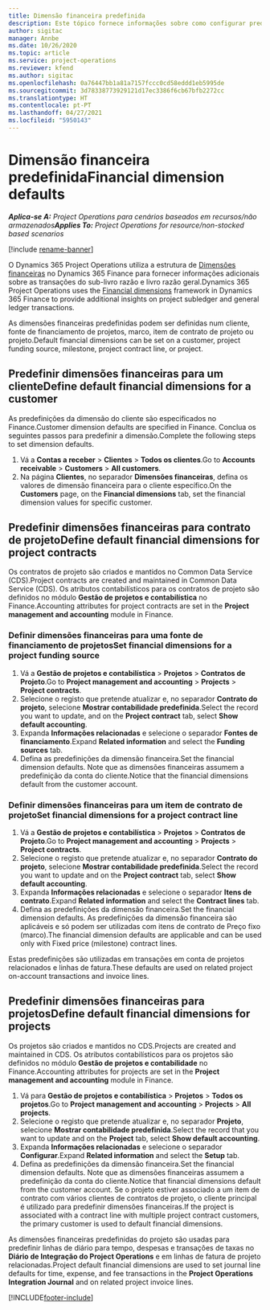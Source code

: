 ```yaml
---
title: Dimensão financeira predefinida
description: Este tópico fornece informações sobre como configurar predefinições de dimensão financeira.
author: sigitac
manager: Annbe
ms.date: 10/26/2020
ms.topic: article
ms.service: project-operations
ms.reviewer: kfend
ms.author: sigitac
ms.openlocfilehash: 0a76447bb1a81a7157fccc0cd58eddd1eb5995de
ms.sourcegitcommit: 3d78338773929121d17ec3386f6cb67bfb2272cc
ms.translationtype: HT
ms.contentlocale: pt-PT
ms.lasthandoff: 04/27/2021
ms.locfileid: "5950143"
---
```

# <a name="financial-dimension-defaults"></a><span data-ttu-id="3b291-103">Dimensão financeira predefinida</span><span class="sxs-lookup"><span data-stu-id="3b291-103">Financial dimension defaults</span></span>

<span data-ttu-id="3b291-104">_**Aplica-se A:** Project Operations para cenários baseados em recursos/não armazenados_</span><span class="sxs-lookup"><span data-stu-id="3b291-104">_**Applies To:** Project Operations for resource/non-stocked based scenarios_</span></span>

[!include [rename-banner](~/includes/cc-data-platform-banner.md)]

<span data-ttu-id="3b291-105">O Dynamics 365 Project Operations utiliza a estrutura de [Dimensões financeiras](/dynamics365/finance/general-ledger/financial-dimensions) no Dynamics 365 Finance para fornecer informações adicionais sobre as transações do sub-livro razão e livro razão geral.</span><span class="sxs-lookup"><span data-stu-id="3b291-105">Dynamics 365 Project Operations uses the [Financial dimensions](/dynamics365/finance/general-ledger/financial-dimensions) framework in Dynamics 365 Finance to provide additional insights on project subledger and general ledger transactions.</span></span>

<span data-ttu-id="3b291-106">As dimensões financeiras predefinidas podem ser definidas num cliente, fonte de financiamento de projetos, marco, item de contrato de projeto ou projeto.</span><span class="sxs-lookup"><span data-stu-id="3b291-106">Default financial dimensions can be set on a customer, project funding source, milestone, project contract line, or project.</span></span>

## <a name="define-default-financial-dimensions-for-a-customer"></a><span data-ttu-id="3b291-107">Predefinir dimensões financeiras para um cliente</span><span class="sxs-lookup"><span data-stu-id="3b291-107">Define default financial dimensions for a customer</span></span>

<span data-ttu-id="3b291-108">As predefinições da dimensão do cliente são especificados no Finance.</span><span class="sxs-lookup"><span data-stu-id="3b291-108">Customer dimension defaults are specified in Finance.</span></span> <span data-ttu-id="3b291-109">Conclua os seguintes passos para predefinir a dimensão.</span><span class="sxs-lookup"><span data-stu-id="3b291-109">Complete the following steps to set dimension defaults.</span></span>

1. <span data-ttu-id="3b291-110">Vá a **Contas a receber** > **Clientes** > **Todos os clientes**.</span><span class="sxs-lookup"><span data-stu-id="3b291-110">Go to **Accounts receivable** > **Customers** > **All customers**.</span></span>
2. <span data-ttu-id="3b291-111">Na página **Clientes**, no separador **Dimensões financeiras**, defina os valores de dimensão financeira para o cliente específico.</span><span class="sxs-lookup"><span data-stu-id="3b291-111">On the **Customers** page, on the **Financial dimensions** tab, set the financial dimension values for specific customer.</span></span>

## <a name="define-default-financial-dimensions-for-project-contracts"></a><span data-ttu-id="3b291-112">Predefinir dimensões financeiras para contrato de projeto</span><span class="sxs-lookup"><span data-stu-id="3b291-112">Define default financial dimensions for project contracts</span></span>

<span data-ttu-id="3b291-113">Os contratos de projeto são criados e mantidos no Common Data Service (CDS).</span><span class="sxs-lookup"><span data-stu-id="3b291-113">Project contracts are created and maintained in Common Data Service (CDS).</span></span> <span data-ttu-id="3b291-114">Os atributos contabilísticos para os contratos de projeto são definidos no módulo **Gestão de projetos e contabilística** no Finance.</span><span class="sxs-lookup"><span data-stu-id="3b291-114">Accounting attributes for project contracts are set in the **Project management and accounting** module in Finance.</span></span>

### <a name="set-financial-dimensions-for-a-project-funding-source"></a><span data-ttu-id="3b291-115">Definir dimensões financeiras para uma fonte de financiamento de projetos</span><span class="sxs-lookup"><span data-stu-id="3b291-115">Set financial dimensions for a project funding source</span></span>

1. <span data-ttu-id="3b291-116">Vá a **Gestão de projetos e contabilística** > **Projetos** > **Contratos de Projeto**.</span><span class="sxs-lookup"><span data-stu-id="3b291-116">Go to **Project management and accounting** > **Projects** > **Project contracts**.</span></span>
2. <span data-ttu-id="3b291-117">Selecione o registo que pretende atualizar e, no separador **Contrato do projeto**, selecione **Mostrar contabilidade predefinida**.</span><span class="sxs-lookup"><span data-stu-id="3b291-117">Select the record you want to update, and on the **Project contract** tab, select **Show default accounting**.</span></span>
3. <span data-ttu-id="3b291-118">Expanda **Informações relacionadas** e selecione o separador **Fontes de financiamento**.</span><span class="sxs-lookup"><span data-stu-id="3b291-118">Expand **Related information** and select the **Funding sources** tab.</span></span>
4. <span data-ttu-id="3b291-119">Defina as predefinições da dimensão financeira.</span><span class="sxs-lookup"><span data-stu-id="3b291-119">Set the financial dimension defaults.</span></span> <span data-ttu-id="3b291-120">Note que as dimensões financeiras assumem a predefinição da conta do cliente.</span><span class="sxs-lookup"><span data-stu-id="3b291-120">Notice that the financial dimensions default from the customer account.</span></span>

### <a name="set-financial-dimensions-for-a-project-contract-line"></a><span data-ttu-id="3b291-121">Definir dimensões financeiras para um item de contrato de projeto</span><span class="sxs-lookup"><span data-stu-id="3b291-121">Set financial dimensions for a project contract line</span></span>

1. <span data-ttu-id="3b291-122">Vá a **Gestão de projetos e contabilística** > **Projetos** > **Contratos de Projeto**.</span><span class="sxs-lookup"><span data-stu-id="3b291-122">Go to **Project management and accounting** > **Projects** > **Project contracts**.</span></span>
2. <span data-ttu-id="3b291-123">Selecione o registo que pretende atualizar e, no separador **Contrato do projeto**, selecione **Mostrar contabilidade predefinida**.</span><span class="sxs-lookup"><span data-stu-id="3b291-123">Select the record you want to update and on the **Project contract** tab, select **Show default accounting**.</span></span>
3. <span data-ttu-id="3b291-124">Expanda **Informações relacionadas** e selecione o separador **Itens de contrato**.</span><span class="sxs-lookup"><span data-stu-id="3b291-124">Expand **Related information** and select the **Contract lines** tab.</span></span>
4. <span data-ttu-id="3b291-125">Defina as predefinições da dimensão financeira.</span><span class="sxs-lookup"><span data-stu-id="3b291-125">Set the financial dimension defaults.</span></span> <span data-ttu-id="3b291-126">As predefinições da dimensão financeira são aplicáveis e só podem ser utilizadas com itens de contrato de Preço fixo (marco).</span><span class="sxs-lookup"><span data-stu-id="3b291-126">The financial dimension defaults are applicable and can be used only with Fixed price (milestone) contract lines.</span></span>

<span data-ttu-id="3b291-127">Estas predefinições são utilizadas em transações em conta de projetos relacionados e linhas de fatura.</span><span class="sxs-lookup"><span data-stu-id="3b291-127">These defaults are used on related project on-account transactions and invoice lines.</span></span>

## <a name="define-default-financial-dimensions-for-projects"></a><span data-ttu-id="3b291-128">Predefinir dimensões financeiras para projetos</span><span class="sxs-lookup"><span data-stu-id="3b291-128">Define default financial dimensions for projects</span></span>

<span data-ttu-id="3b291-129">Os projetos são criados e mantidos no CDS.</span><span class="sxs-lookup"><span data-stu-id="3b291-129">Projects are created and maintained in CDS.</span></span> <span data-ttu-id="3b291-130">Os atributos contabilísticos para os projetos são definidos no módulo **Gestão de projetos e contabilidade** no Finance.</span><span class="sxs-lookup"><span data-stu-id="3b291-130">Accounting attributes for projects are set in the **Project management and accounting** module in Finance.</span></span>

1. <span data-ttu-id="3b291-131">Vá para **Gestão de projetos e contabilística** > **Projetos** > **Todos os projetos**.</span><span class="sxs-lookup"><span data-stu-id="3b291-131">Go to **Project management and accounting** > **Projects** > **All projects**.</span></span>
2. <span data-ttu-id="3b291-132">Selecione o registo que pretende atualizar e, no separador **Projeto**, selecione **Mostrar contabilidade predefinida**.</span><span class="sxs-lookup"><span data-stu-id="3b291-132">Select the record that you want to update and on the **Project** tab, select **Show default accounting**.</span></span>
3. <span data-ttu-id="3b291-133">Expanda **Informações relacionadas** e selecione o separador **Configurar**.</span><span class="sxs-lookup"><span data-stu-id="3b291-133">Expand **Related information** and select the **Setup** tab.</span></span>
4. <span data-ttu-id="3b291-134">Defina as predefinições da dimensão financeira.</span><span class="sxs-lookup"><span data-stu-id="3b291-134">Set the financial dimension defaults.</span></span> <span data-ttu-id="3b291-135">Note que as dimensões financeiras assumem a predefinição da conta do cliente.</span><span class="sxs-lookup"><span data-stu-id="3b291-135">Notice that financial dimensions default from the customer account.</span></span> <span data-ttu-id="3b291-136">Se o projeto estiver associado a um item de contrato com vários clientes de contratos de projeto, o cliente principal é utilizado para predefinir dimensões financeiras.</span><span class="sxs-lookup"><span data-stu-id="3b291-136">If the project is associated with a contract line with multiple project contract customers, the primary customer is used to default financial dimensions.</span></span>

<span data-ttu-id="3b291-137">As dimensões financeiras predefinidas do projeto são usadas para predefinir linhas de diário para tempo, despesas e transações de taxas no **Diário de Integração do Project Operations** e em linhas de fatura de projeto relacionadas.</span><span class="sxs-lookup"><span data-stu-id="3b291-137">Project default financial dimensions are used to set journal line defaults for time, expense, and fee transactions in the **Project Operations Integration Journal** and on related project invoice lines.</span></span>


[!INCLUDE[footer-include](../includes/footer-banner.md)]